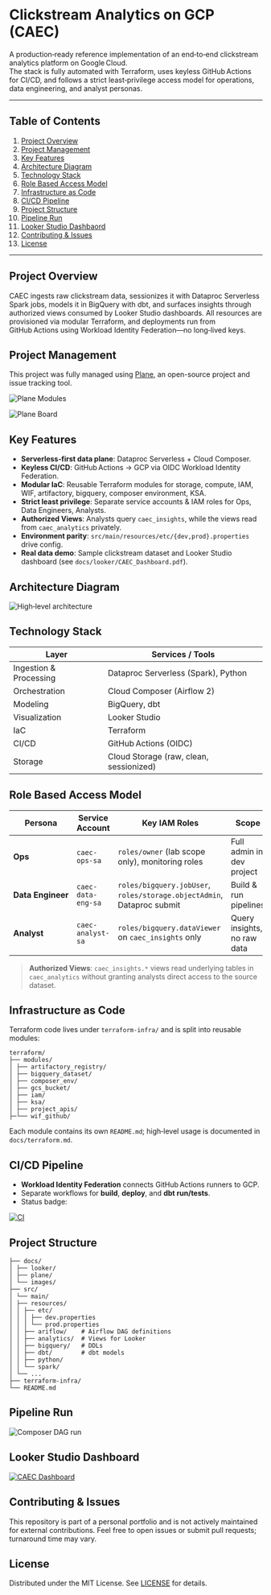 # Clickstream Analytics on GCP (CAEC)

A production‑ready reference implementation of an end‑to‑end clickstream analytics platform on Google Cloud.  
The stack is fully automated with Terraform, uses keyless GitHub Actions for CI/CD, and follows a strict
least‑privilege access model for operations, data engineering, and analyst personas.

---

## Table of Contents
1. [Project Overview](#project-overview)  
2. [Project Management](#project-management)  
3. [Key Features](#key-features)  
4. [Architecture Diagram](#architecture-diagram)  
5. [Technology Stack](#technology-stack)  
6. [Role Based Access Model](#role-based-access-model)  
7. [Infrastructure as Code](#infrastructure-as-code)  
8. [CI/CD Pipeline](#cicd-pipeline)
9. [Project Structure](#project-structure)  
10. [Pipeline Run](#pipeline-run)  
11. [Looker Studio Dashbaord](#looker-studio-dashboard)  
12. [Contributing & Issues](#contributing--issues)  
13. [License](#license)  

---

## Project Overview
CAEC ingests raw clickstream data, sessionizes it with Dataproc Serverless Spark jobs,
models it in BigQuery with dbt, and surfaces insights through authorized views consumed
by Looker Studio dashboards. All resources are provisioned via modular Terraform, and
deployments run from GitHub Actions using Workload Identity Federation—no long‑lived keys.

## Project Management

This project was fully managed using [Plane](https://app.plane.so/data-engineering-lab/projects/ccac21e9-0819-4691-b9fe-6df5ef4a0060/issues), an open-source project and issue tracking tool.

![Plane Modules](docs/plane/plane_modules_thumb.png)

![Plane Board](docs/plane/plane_board_thumb.png)

## Key Features
- **Serverless‑first data plane**: Dataproc Serverless + Cloud Composer.  
- **Keyless CI/CD**: GitHub Actions → GCP via OIDC Workload Identity Federation.  
- **Modular IaC**: Reusable Terraform modules for storage, compute, IAM, WIF, artifactory, bigquery, composer environment, KSA.
- **Strict least privilege**: Separate service accounts & IAM roles for Ops, Data Engineers, Analysts.  
- **Authorized Views**: Analysts query `caec_insights`, while the views read from `caec_analytics` privately.  
- **Environment parity**: `src/main/resources/etc/{dev,prod}.properties` drive config.  
- **Real data demo**: Sample clickstream dataset and Looker Studio dashboard (see `docs/looker/CAEC_Dashboard.pdf`).  

## Architecture Diagram
![High‑level architecture](docs/images/architecture.png)


## Technology Stack
| Layer | Services / Tools |
| ----- | ---------------- |
| Ingestion & Processing | Dataproc Serverless (Spark), Python |
| Orchestration | Cloud Composer (Airflow 2) |
| Modeling | BigQuery, dbt |
| Visualization | Looker Studio |
| IaC | Terraform |
| CI/CD | GitHub Actions (OIDC) |
| Storage | Cloud Storage (raw, clean, sessionized) |

## Role Based Access Model
| Persona | Service Account | Key IAM Roles | Scope |
| ------- | --------------- | ------------- | ----- |
| **Ops** | `caec-ops-sa` | `roles/owner` (lab scope only), monitoring roles | Full admin in dev project |
| **Data Engineer** | `caec-data-eng-sa` | `roles/bigquery.jobUser`, `roles/storage.objectAdmin`, Dataproc submit | Build & run pipelines |
| **Analyst** | `caec-analyst-sa` | `roles/bigquery.dataViewer` on `caec_insights` only | Query insights, no raw data |

> **Authorized Views**: `caec_insights.*` views read underlying tables in `caec_analytics` without granting analysts direct access to the source dataset.

## Infrastructure as Code
Terraform code lives under `terraform-infra/` and is split into reusable modules:
```
terraform/
├── modules/
│ ├── artifactory_registry/
│ ├── bigquery_dataset/
│ ├── composer_env/
│ ├── gcs_bucket/
│ ├── iam/
│ ├── ksa/
│ ├── project_apis/
├─└── wif_github/
```

Each module contains its own `README.md`; high‑level usage is documented in `docs/terraform.md`.

## CI/CD Pipeline
- **Workload Identity Federation** connects GitHub Actions runners to GCP.  
- Separate workflows for **build**, **deploy**, and **dbt run/tests**.   
- Status badge:

[![CI](https://github.com/ThatiK/clickstream-analytics-gcp/actions/workflows/build-pipelines.yml/badge.svg)](https://github.com/ThatiK/clickstream-analytics-gcp/actions/workflows/build-pipelines.yml)


## Project Structure
```
├── docs/
│ ├── looker/
│ ├── plane/
│ └── images/
├── src/
│ └── main/
│ ├── resources/
│ │ ├── etc/
│ │ │ ├── dev.properties
│ │ │ └── prod.properties
│ │ ├── ariflow/    # Airflow DAG definitions
│ │ ├── analytics/  # Views for Looker
│ │ ├── bigquery/   # DDLs
│ │ ├── dbt/        # dbt models
│ │ ├── python/
│ │ └── spark/
│ └── ...
├── terraform-infra/
└── README.md
```

## Pipeline Run
![Composer DAG run](docs/images/composer_run.png)

## Looker Studio Dashboard
[![CAEC Dashboard](docs/images/caec_dashboard_thumb.png)](docs/looker/CAEC_Dashboard.pdf)

## Contributing & Issues
This repository is part of a personal portfolio and is not actively maintained for external contributions.
Feel free to open issues or submit pull requests; turnaround time may vary.

## License
Distributed under the MIT License. See [LICENSE](LICENSE) for details.
